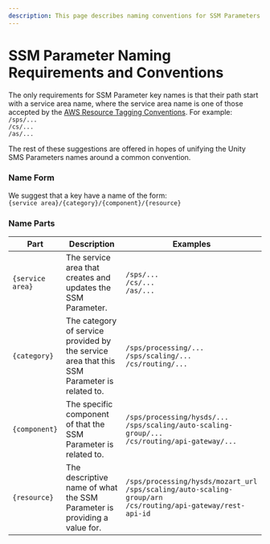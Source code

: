 ```yaml
---
description: This page describes naming conventions for SSM Parameters.
---
```


# SSM Parameter Naming Requirements and Conventions

The only requirements for SSM Parameter key names is that their path start with a service area name, where the service area name is one of those accepted by the [AWS Resource Tagging Conventions](https://unity-sds.gitbook.io/docs/developer-docs/common-services/docs/users-guide/deployment/unity-aws-resource-tagging-conventions#servicearea). For example:\
`/sps/...`\
`/cs/...`\
`/as/...`

The rest of these suggestions are offered in hopes of unifying the Unity SMS Parameters names around a common convention.

### Name Form

We suggest that a key have a name of the form:\
`{service area}/{category}/{component}/{resource}`&#x20;

### Name Parts

| Part             | Description                                                                                 | Examples                                                                                                                                                     |
| ---------------- | ------------------------------------------------------------------------------------------- | ------------------------------------------------------------------------------------------------------------------------------------------------------------ |
| `{service area}` | The service area that creates and updates the SSM Parameter.                                | <p><code>/sps/...</code><br><code>/cs/...</code><br><code>/as/...</code></p>                                                                                 |
| `{category}`     | The category of service provided by the service area that this SSM Parameter is related to. | <p><code>/sps/processing/...</code><br><code>/sps/scaling/...</code><br><code>/cs/routing/...</code></p>                                                     |
| `{component}`    | The specific component of that the SSM Parameter is related to.                             | <p><code>/sps/processing/hysds/...</code><br><code>/sps/scaling/auto-scaling-group/...</code><br><code>/cs/routing/api-gateway/...</code></p>                |
| `{resource}`     | The descriptive name of what the SSM Parameter is providing a value for.                    | <p><code>/sps/processing/hysds/mozart_url</code><br><code>/sps/scaling/auto-scaling-group/arn</code><br><code>/cs/routing/api-gateway/rest-api-id</code></p> |

